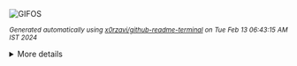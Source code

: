 <div align="justify">
<picture>
    <source media="(prefers-color-scheme: dark)" srcset="https://i.ibb.co/k31h0fd/output-gif.gif">
    <source media="(prefers-color-scheme: light)" srcset="https://i.ibb.co/k31h0fd/output-gif.gif">
    <img alt="GIFOS" src="https://i.ibb.co/k31h0fd/output-gif.gif">
</picture>

<sub><i>Generated automatically using [x0rzavi/github-readme-terminal](https://github.com/x0rzavi/github-readme-terminal) on Tue Feb 13 06:43:15 AM IST 2024</i></sub>

<details>
<summary>More details</summary>

</details>
</div>

<!-- Image deletion URL: https://ibb.co/s5HFQGB/9efd889c94eba222c12b701e2c398b9c -->